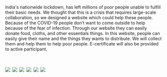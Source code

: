 
India's nationwide lockdown, has left millions of poor people unable to fulfill their basic needs. We thought that this is a crisis that requires large-scale collaboration, so we designed a website which could help these people. Because of the COVID-19 people don’t want to come outside to help because of the fear of infection. Through our website they can easily donate food, cloths, and other essentials things. In this website, people can easily give their name and the things they wants to distribute. We will collect them and help them to help poor people. E-certificate will also be provided to active participant.  




<h1 = "screenshots" >

<img src="1.jpg">





<img src="2.jpg">




<img src="3.jpg">




<img src="4.jpg">






<img src="5.jpg">





<img src="6.jpg">
